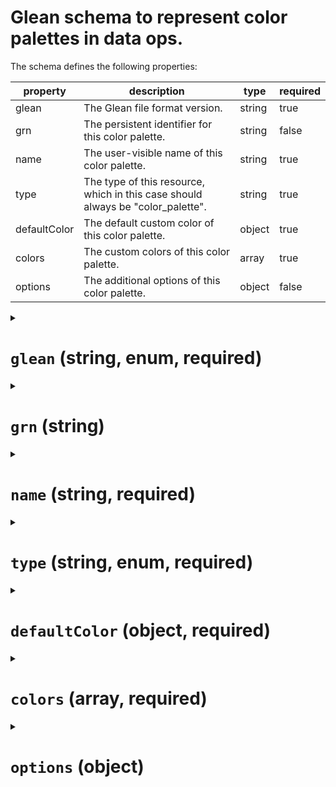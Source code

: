 # Glean schema to represent color palettes in data ops.

The schema defines the following properties:

|property|description|type|required|
|---|---|---|---|
|glean|The Glean file format version.|string|true|
|grn|The persistent identifier for this color palette.|string|false|
|name|The user-visible name of this color palette.|string|true|
|type|The type of this resource, which in this case should always be "color_palette".|string|true|
|defaultColor|The default custom color of this color palette.|object|true|
|colors|The custom colors of this color palette.|array|true|
|options|The additional options of this color palette.|object|false|


<details>


<summary>

# `glean` (string, enum, required)

</summary>

The Glean file format version.

This element must be one of the following enum values:

* `1.0`

</details>

<details>


<summary>

# `grn` (string)

</summary>

The persistent identifier for this color palette.

</details>

<details>


<summary>

# `name` (string, required)

</summary>

The user-visible name of this color palette.

</details>

<details>


<summary>

# `type` (string, enum, required)

</summary>

The type of this resource, which in this case should always be "color_palette".

This element must be one of the following enum values:

* `color_palette`

</details>

<details>


<summary>

# `defaultColor` (object, required)

</summary>

The default custom color of this color palette.

Properties of the `defaultColor` object:

|property|description|type|required|
|---|---|---|---|
|name|undefined|string|false|
|color|undefined|string|true|


<details>


<summary>

## `name` (string)

</summary>

</details>

<details>


<summary>

## `color` (string, required)

</summary>

</details>

</details>

<details>


<summary>

# `colors` (array, required)

</summary>

The custom colors of this color palette.

The object is an array with all elements of the type `object`.

The array object has the following properties:

|property|description|type|required|
|---|---|---|---|
|name|undefined|string|false|
|color|undefined|string|true|


<details>


<summary>

## `name` (string)

</summary>

</details>

<details>


<summary>

## `color` (string, required)

</summary>

</details>

</details>

<details>


<summary>

# `options` (object)

</summary>

The additional options of this color palette.

Properties of the `options` object:

|property|description|type|required|
|---|---|---|---|
|additionalColorGeneration|undefined|string|true|


<details>


<summary>

## `additionalColorGeneration` (string, enum, required)

</summary>

This element must be one of the following enum values:

* `interpolate`
* `repeat`

</details>

</details>